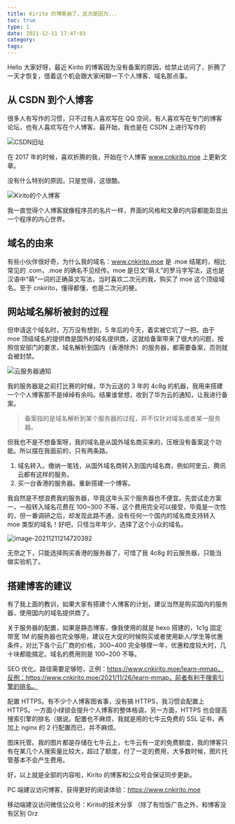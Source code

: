 ```yaml
---
title: Kirito 的博客崩了，这次是因为...
toc: true
type: 1
date: 2021-12-11 17:47:03
category:
tags:
---
```


Hello 大家好呀，最近 Kirito 的博客因为没有备案的原因，给禁止访问了，折腾了一天才恢复，借着这个机会跟大家闲聊一下个人博客、域名那点事。

## 从 CSDN 到个人博客

很多人有写作的习惯，只不过有人喜欢写在 QQ 空间，有人喜欢写在专门的博客论坛，也有人喜欢写在个人博客。最开始，我也是在 CSDN 上进行写作的

![CSDN旧址](https://kirito.iocoder.cn/image-20211211210325888.png)

在 2017 年的时候，喜欢折腾的我，开始在个人博客 www.cnkirito.moe 上更新文章。

没有什么特别的原因，只是觉得，这很酷。

![Kirito的个人博客](https://kirito.iocoder.cn/image-20211211211145471.png)

我一直觉得个人博客就像程序员的名片一样，界面的风格和文章的内容都能彰显出一个程序的内心世界。

## 域名的由来

有些小伙伴很好奇，为什么我的域名：www.cnkirito.moe 是 .moe 结尾的，相比常见的 .com，.moe 的确名不见经传。moe 是日文“萌え”的罗马字写法，这也是汉语中“萌”一词的正确英文写法，当时喜欢二次元的我，购买了 moe 这个顶级域名。至于 cnkirito，懂得都懂，也是二次元的梗。

## 网站域名解析被封的过程

但申请这个域名时，万万没有想到，5 年后的今天，着实被它坑了一把。由于 moe 顶级域名的提供商是国外的域名提供商，这就给备案带来了很大的问题，按照信安部门的要求，域名解析到国内（香港除外）的服务器，都需要备案，否则就会被封禁。

![云服务器通知](https://kirito.iocoder.cn/image-20211211213046833.png)

我的服务器是之前打比赛的时候，华为云送的 3 年的 4c8g 的机器，我用来搭建一个个人博客那不是绰绰有余吗。结果谁曾想，收到了华为云的通知，让我进行备案。

> 备案指的是域名解析到某个服务器的过程，并不仅针对域名或者某一服务器。

但我也不是不想备案呀，我的域名是从国外域名商买来的，压根没有备案这个功能。所以摆在我面前的，只有两条路。

1. 域名转入。缴纳一笔钱，从国外域名商转入到国内域名商，例如阿里云、腾讯云都有这样的服务。
2. 买一台香港的服务器。重新搭建一个博客。

我自然是不想浪费我的服务器，毕竟这年头买个服务器也不便宜。先尝试走方案一，一般转入域名花费在 100~300 不等，这个费用完全可以接受，毕竟是一次性的，但一番调研之后，却发现此路不通，没有任何一个国内的域名商支持转入 moe 类型的域名！好吧，只怪当年年少，选择了这个小众的域名。

![image-20211211214720392](https://kirito.iocoder.cn/image-20211211214720392.png)

无奈之下，只能选择购买香港的服务器了，可惜了我 4c8g 的云服务器，只能当做实验机了。

## 搭建博客的建议

有了我上面的教训，如果大家有搭建个人博客的计划，建议当然是购买国内的服务器，使用国内的域名提供商了。

关于服务器的配置，如果是静态博客，像我使用的就是 hexo 搭建的，1c1g 固定带宽 1M 的服务器也完全够用，建议在大促的时候购买或者使用新人/学生等优惠条件，对比下各个云厂商的价格，300~400 完全够撑一年，优惠粒度较大时，几十块都能搞定。域名的费用则是 100~200 不等。

SEO 优化。路径需要足够短，正例：https://www.cnkirito.moe/learn-mmap，反例：https://www.cnkirito.moe/2021/11/26/learn-mmap，前者有利于搜索引擎的排名。

配置 HTTPS。有不少个人博客图省事，没有搞 HTTPS，我习惯会配置上 HTTPS。一方面小绿锁会提升个人博客的整体格调，另一方面，HTTPS 也会提高搜索引擎的排名（据说。配置也不麻烦，我就是用的七牛云免费的 SSL 证书，再加上 nginx 的 2 行配置而已，并不麻烦。

图床托管。我的图片都是存储在七牛云上，七牛云有一定的免费额度，我的博客只有在某几个人搜索量比较大，超过了额度，付了一定的费用，大多数时候，图片托管基本不会产生费用。



好，以上就是全部的内容啦，Kirito 的博客和公众号会保证同步更新。

PC 端建议访问博客，获得更好的阅读体验：https://www.cnkirito.moe

移动端建议访问微信公众号：Kirito的技术分享 （除了有恰饭广告之外，和博客没有区别 Orz

